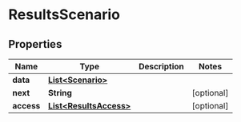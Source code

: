 

# ResultsScenario


## Properties

| Name | Type | Description | Notes |
|------------ | ------------- | ------------- | -------------|
|**data** | [**List&lt;Scenario&gt;**](Scenario.md) |  |  |
|**next** | **String** |  |  [optional] |
|**access** | [**List&lt;ResultsAccess&gt;**](ResultsAccess.md) |  |  [optional] |



